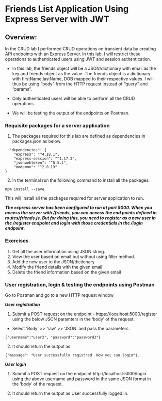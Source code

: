 # Friends List Application Using Express Server with JWT

## Overview:
In the CRUD lab I performed CRUD operations on transient data by creating API endpoints with an Express Server. In this lab, I will restrict these operations to authenticated users using JWT and session authentication.
* In this lab, the friends object will be a JSON/dictionary with email as the key and friends object as the value. The friends object is a dictionary with firstName,lastName, DOB mapped to their respective values. I will thus be using “body” from the HTTP request instead of “query” and “params”.

* Only authenticated users will be able to perform all the CRUD operations.

* We will be testing the output of the endpoints on Postman.

### Requisite packages for a server application
1. The packages required for this lab are defined as dependencies in packages.json as below.
```
  "dependencies": {
    "express": "^4.18.1",
    "express-session": "^1.17.3",
    "jsonwebtoken": "^8.5.1",
    "nodemon": "^2.0.19"
} 
```
2. In the terminal run the following command to install all the packages.
```
npm install --save
```
This will install all the packages required for server application to run.

***The express server has been configured to run at port 5000. When you access the server with /friends, you can access the end points defined in routes/friends.js. But for doing this, you need to register as a new user in the /register endpoint and login with those credentials in the /login endpoint.***

### Exercises
1. Get all the user information using JSON string.
2. View the user based on email but without using filter method.
3. Add the new user to the JSON/dictionary
4. Modify the friend details with the given email
5. Delete the friend information based on the given email

### User registration, login & testing the endpoints using Postman
Go to Postman and go to a new HTTP request window 

***User registration***
1. Submit a POST request on the endpoint - https://localhost:5000/register using the below JSON paramters in the ‘body’ of the request.
* Select ‘Body’ >> ‘raw’ >> ‘JSON’ and pass the parameters.
```
{"username":"user2", "password":"password2"}
```

2. It should return the output as 
```
{"message": "User successfully registred. Now you can login"}.
```

***User login***
1. Submit a POST request on the endpoint http://localhost:5000/login using the above username and password in the same JSON format in the ‘body’ of the request.

2. It should return the output as User successfully logged in.
